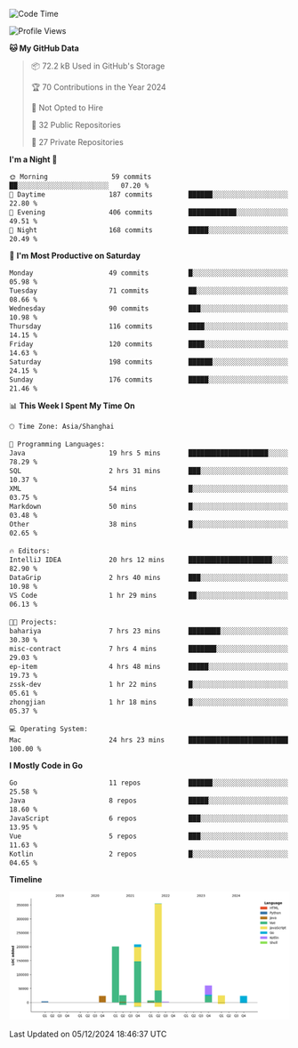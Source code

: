 <!--START_SECTION:waka-->
![Code Time](http://img.shields.io/badge/Code%20Time-2%2C960%20hrs%2015%20mins-blue)

![Profile Views](http://img.shields.io/badge/Profile%20Views-0-blue)

**🐱 My GitHub Data** 

> 📦 72.2 kB Used in GitHub's Storage 
 > 
> 🏆 70 Contributions in the Year 2024
 > 
> 🚫 Not Opted to Hire
 > 
> 📜 32 Public Repositories 
 > 
> 🔑 27 Private Repositories 
 > 
**I'm a Night 🦉** 

```text
🌞 Morning                59 commits          ██░░░░░░░░░░░░░░░░░░░░░░░   07.20 % 
🌆 Daytime                187 commits         ██████░░░░░░░░░░░░░░░░░░░   22.80 % 
🌃 Evening                406 commits         ████████████░░░░░░░░░░░░░   49.51 % 
🌙 Night                  168 commits         █████░░░░░░░░░░░░░░░░░░░░   20.49 % 
```
📅 **I'm Most Productive on Saturday** 

```text
Monday                   49 commits          █░░░░░░░░░░░░░░░░░░░░░░░░   05.98 % 
Tuesday                  71 commits          ██░░░░░░░░░░░░░░░░░░░░░░░   08.66 % 
Wednesday                90 commits          ███░░░░░░░░░░░░░░░░░░░░░░   10.98 % 
Thursday                 116 commits         ████░░░░░░░░░░░░░░░░░░░░░   14.15 % 
Friday                   120 commits         ████░░░░░░░░░░░░░░░░░░░░░   14.63 % 
Saturday                 198 commits         ██████░░░░░░░░░░░░░░░░░░░   24.15 % 
Sunday                   176 commits         █████░░░░░░░░░░░░░░░░░░░░   21.46 % 
```


📊 **This Week I Spent My Time On** 

```text
🕑︎ Time Zone: Asia/Shanghai

💬 Programming Languages: 
Java                     19 hrs 5 mins       ████████████████████░░░░░   78.29 % 
SQL                      2 hrs 31 mins       ███░░░░░░░░░░░░░░░░░░░░░░   10.37 % 
XML                      54 mins             █░░░░░░░░░░░░░░░░░░░░░░░░   03.75 % 
Markdown                 50 mins             █░░░░░░░░░░░░░░░░░░░░░░░░   03.48 % 
Other                    38 mins             █░░░░░░░░░░░░░░░░░░░░░░░░   02.65 % 

🔥 Editors: 
IntelliJ IDEA            20 hrs 12 mins      █████████████████████░░░░   82.90 % 
DataGrip                 2 hrs 40 mins       ███░░░░░░░░░░░░░░░░░░░░░░   10.98 % 
VS Code                  1 hr 29 mins        ██░░░░░░░░░░░░░░░░░░░░░░░   06.13 % 

🐱‍💻 Projects: 
bahariya                 7 hrs 23 mins       ████████░░░░░░░░░░░░░░░░░   30.30 % 
misc-contract            7 hrs 4 mins        ███████░░░░░░░░░░░░░░░░░░   29.03 % 
ep-item                  4 hrs 48 mins       █████░░░░░░░░░░░░░░░░░░░░   19.73 % 
zssk-dev                 1 hr 22 mins        █░░░░░░░░░░░░░░░░░░░░░░░░   05.61 % 
zhongjian                1 hr 18 mins        █░░░░░░░░░░░░░░░░░░░░░░░░   05.37 % 

💻 Operating System: 
Mac                      24 hrs 23 mins      █████████████████████████   100.00 % 
```

**I Mostly Code in Go** 

```text
Go                       11 repos            ██████░░░░░░░░░░░░░░░░░░░   25.58 % 
Java                     8 repos             █████░░░░░░░░░░░░░░░░░░░░   18.60 % 
JavaScript               6 repos             ███░░░░░░░░░░░░░░░░░░░░░░   13.95 % 
Vue                      5 repos             ███░░░░░░░░░░░░░░░░░░░░░░   11.63 % 
Kotlin                   2 repos             █░░░░░░░░░░░░░░░░░░░░░░░░   04.65 % 
```



**Timeline**

![Lines of Code chart](https://raw.githubusercontent.com/youtiaoguagua/youtiaoguagua/master/assets/bar_graph.png)


 Last Updated on 05/12/2024 18:46:37 UTC
<!--END_SECTION:waka-->